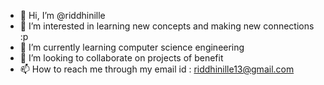 - 👋 Hi, I’m @riddhinille
- 👀 I’m interested in learning new concepts and making new connections :p
- 🌱 I’m currently learning computer science engineering
- 💞️ I’m looking to collaborate on projects of benefit 
- 📫 How to reach me through my email id : riddhinille13@gmail.com

<!---
riddhinille/riddhinille is a ✨ special ✨ repository because its `README.md` (this file) appears on your GitHub profile.
You can click the Preview link to take a look at your changes.
--->
